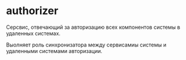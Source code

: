 # authorizer

Серсвис, отвечающий за авторизацию всех компонентов системы в удаленных системах.

Выолняет роль синхронизатора между сервисамиы системы и удаленными системами авторизации.

